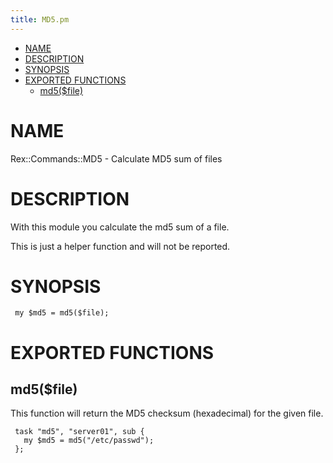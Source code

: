 ```yaml
---
title: MD5.pm
---
```


-   [NAME](#NAME)
-   [DESCRIPTION](#DESCRIPTION)
-   [SYNOPSIS](#SYNOPSIS)
-   [EXPORTED FUNCTIONS](#EXPORTED-FUNCTIONS)
    -   [md5($file)](#md5-file-)

# NAME

Rex::Commands::MD5 - Calculate MD5 sum of files

# DESCRIPTION

With this module you calculate the md5 sum of a file.

This is just a helper function and will not be reported.

# SYNOPSIS

     my $md5 = md5($file);

# EXPORTED FUNCTIONS

## md5($file)

This function will return the MD5 checksum (hexadecimal) for the given file.

     task "md5", "server01", sub {
       my $md5 = md5("/etc/passwd");
     };
